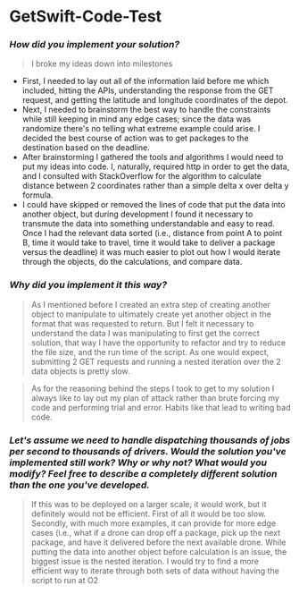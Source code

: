 # GetSwift-Code-Test
### _How did you implement your solution?_
> I broke my ideas down into milestones
* First, I needed to lay out all of the information laid before me which included, hitting the APIs, understanding the response from the GET request, and getting the latitude and longitude coordinates of the depot. 
* Next, I needed to brainstorm the best way to handle the constraints while still keeping in mind any edge cases; since the data was randomize there's no telling what extreme example could arise. I decided the best course of action was to get packages to the destination based on the deadline.
* After brainstorming I gathered the tools and algorithms I would need to put my ideas into code. I, naturally, required http in order to get the data, and I consulted with StackOverflow for the algorithm to calculate distance between 2 coordinates rather than a simple delta x over delta y formula.
* I could have skipped or removed the lines of code that put the data into another object, but during development I found it necessary to transmute the data into something understandable and easy to read. Once I had the relevant data sorted (i.e., distance from point A to point B, time it would take to travel, time it would take to deliver a package versus the deadline) it was much easier to plot out how I would iterate through the objects, do the calculations, and compare data.

### _Why did you implement it this way?_
> As I mentioned before I created an extra step of creating another object to manipulate to ultimately create yet another object in the format that was requested to return. But I felt it necessary to understand the data I was manipulating to first get the correct solution, that way I have the opportunity to refactor and try to reduce the file size, and the run time of the script. As one would expect, submitting 2 GET requests and running a nested iteration over the 2 data objects is pretty slow.

> As for the reasoning behind the steps I took to get to my solution I always like to lay out my plan of attack rather than brute forcing my code and performing trial and error. Habits like that lead to writing bad code.

### _Let's assume we need to handle dispatching thousands of jobs per second to thousands of drivers. Would the solution you've implemented still work? Why or why not? What would you modify? Feel free to describe a completely different solution than the one you've developed._
>If this was to be deployed on a larger scale, it would work, but it definitely would not be efficient. First of all it would be too slow. Secondly, with much more examples, it can provide for more edge cases (i.e., what if a drone can drop off a package, pick up the next package, and have it delivered before the next available drone. While putting the data into another object before calculation is an issue, the biggest issue is the nested iteration. I would try to find a more efficient way to iterate through both sets of data without having the script to run at O2
